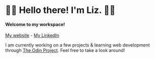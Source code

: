 # 🌿🌿 Hello there! I'm Liz. 🌿🌿
#### Welcome to my workspace! 
[My website](https://lizzzshan.github.io/) - [My LinkedIn](https://www.linkedin.com/in/elizabeth-shan-776b13183/)

I am currently working on a few projects & learning web development through [The Odin Project](https://www.theodinproject.com/). Feel free to take a look around! 
